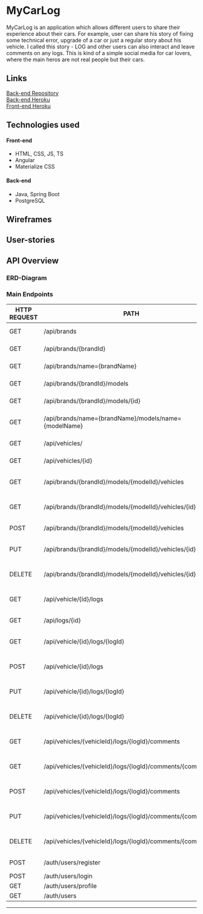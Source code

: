 # MyCarLog

MyCarLog is an application which allows different users to share their experience about their cars. For example, user can share his story of fixing some technical error, upgrade of a car or just a regular story about his vehicle. I called this story - LOG and other users can also interact and leave comments on any logs. This is kind of a simple social media for car lovers, where the main heros are not real people but their cars.

## Links
[Back-end Repository](https://github.com/viktorolesnevych/my-car-log-backend.com)<br />
[Back-end Heroku](https://mycarlog.herokuapp.com/)<br />
[Front-end Heroku](http://my-car-log.herokuapp.com/)<br />
## Technologies used

#### Front-end
* HTML, CSS, JS, TS
* Angular
* Materialize CSS
#### Back-end
* Java, Spring Boot
* PostgreSQL

## Wireframes

## User-stories

## API Overview
### ERD-Diagram
### Main Endpoints
| HTTP REQUEST | PATH | FUNCTIONALITY | Access |
| ------------ | ---- | ------------- | ------ |
| GET | /api/brands | Returns all brands | Public |
| GET | /api/brands/{brandId} | Returns single brand by id | Public |
| GET | /api/brands/name={brandName} | Returns a single brand by name | Public |
| GET | /api/brands/{brandId}/models | Returns models of brand | Public |
| GET | /api/brands/{brandId}/models/{id} | Returns a signle model of brand | Public |
| GET | /api/brands/name={brandName}/models/name={modelName} | Returns a signle model of brand by names| Public |
| GET | /api/vehicles/ | Returns all vehicles | Public |
| GET | /api/vehicles/{id} | Returns a single vehicle | Public |
| GET | /api/brands/{brandId}/models/{modelId}/vehicles | Returns all vehicles of specific model | Public |
| GET | /api/brands/{brandId}/models/{modelId}/vehicles/{id} | Returns single vehicle of specific model | Public |
| POST | /api/brands/{brandId}/models/{modelId}/vehicles | Creates a vehicle of specific model | JWT |
| PUT | /api/brands/{brandId}/models/{modelId}/vehicles/{id} | Updates single vehicle of specific model | JWT |
| DELETE | /api/brands/{brandId}/models/{modelId}/vehicles/{id} | Deletes single vehicle of specific model | JWT |
| GET | /api/vehicle/{id}/logs | Returns all logs of specific vehicle | Public |
| GET | /api/logs/{id} | Returns single log by id | Public |
| GET | /api/vehicle/{id}/logs/{logId} | Returns single log of specific vehicle | Public |
| POST | /api/vehicle/{id}/logs | Creates single log of specific vehicle | JWT |
| PUT | /api/vehicle/{id}/logs/{logId} | Updates single log of specific vehicle | JWT |
| DELETE | /api/vehicle/{id}/logs/{logId} | Deletes single log of specific vehicle | JWT |
| GET | /api/vehicles/{vehicleId}/logs/{logId}/comments | Returns all comments under a single log | Public |
| GET | /api/vehicles/{vehicleId}/logs/{logId}/comments/{commentId} | Returns single comment under a single log | Public |
| POST | /api/vehicles/{vehicleId}/logs/{logId}/comments | Creates single comment under a single log | JWT |
| PUT | /api/vehicles/{vehicleId}/logs/{logId}/comments/{commentId} | Updates single comment under a single log | JWT |
| DELETE | /api/vehicles/{vehicleId}/logs/{logId}/comments/{commentId} | Deletes single comment under a single log | JWT |
| POST | /auth/users/register | Registers a new user | Public |
| POST | /auth/users/login | Logs a user in | Public |
| GET | /auth/users/profile | Get user's profile | JWT | 
| GET | /auth/users | Get a list of users | Public |

---
